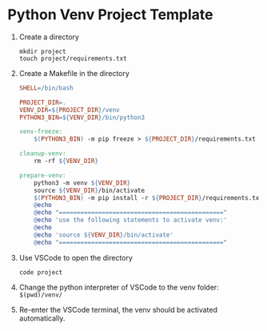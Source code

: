# Python Venv Project Template

1. Create a directory

    ```shell
    mkdir project
    touch project/requirements.txt
    ```


2. Create a Makefile in the directory

    ```makefile
    SHELL=/bin/bash

    PROJECT_DIR=.
    VENV_DIR=${PROJECT_DIR}/venv
    PYTHON3_BIN=${VENV_DIR}/bin/python3

    venv-freeze:
        $(PYTHON3_BIN) -m pip freeze > ${PROJECT_DIR}/requirements.txt

    cleanup-venv:
        rm -rf ${VENV_DIR}

    prepare-venv:
        python3 -m venv ${VENV_DIR}
        source ${VENV_DIR}/bin/activate
        $(PYTHON3_BIN) -m pip install -r ${PROJECT_DIR}/requirements.txt
        @echo
        @echo "=============================================="
        @echo 'use the following statements to activate venv:'
        @echo
        @echo 'source ${VENV_DIR}/bin/activate'
        @echo "=============================================="

    ```

3. Use VSCode to open the directory

    ```shell
    code project
    ```

4. Change the python interpreter of VSCode to the venv folder: `$(pwd)/venv/`

5. Re-enter the VSCode terminal, the venv should be activated automatically.
